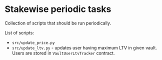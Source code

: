 # Stakewise periodic tasks

Collection of scripts that should be run periodically.

List of scripts:

* `src/update_price.py`
* `src/update_ltv.py` - updates user having maximum LTV in given vault. Users are stored in `VaultUserLtvTracker` contract.
